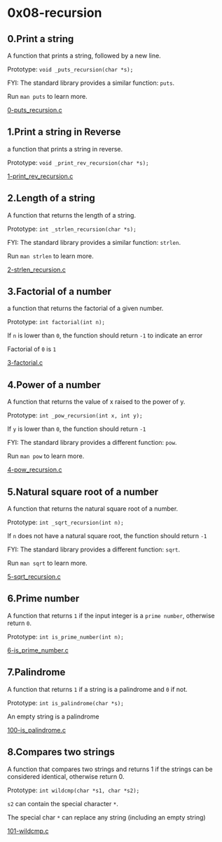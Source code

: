 # 0x08-recursion

## 0.Print a string

A function that prints a string, followed by a new line.

Prototype: `void _puts_recursion(char *s);`

FYI: The standard library provides a similar function: `puts`.

Run `man puts` to learn more.

[0-puts_recursion.c](0-puts_recursion.c)

## 1.Print a string in Reverse

a function that prints a string in reverse.

Prototype: `void _print_rev_recursion(char *s);`

[1-print_rev_recursion.c](1-print_rev_recursion.c)

## 2.Length of a string 

A function that returns the length of a string.

Prototype: `int _strlen_recursion(char *s);`

FYI: The standard library provides a similar function: `strlen`.

Run `man strlen` to learn more.

[2-strlen_recursion.c](2-strlen_recursion.c)

## 3.Factorial of a number

a function that returns the factorial of a given number.

Prototype: `int factorial(int n);`

If `n` is lower than `0`, the function should return `-1` to indicate an error

Factorial of `0` is `1`

[3-factorial.c](3-factorial.c)

## 4.Power of a number

A function that returns the value of x raised to the power of y.

Prototype: `int _pow_recursion(int x, int y);`

If `y` is lower than `0`, the function should return `-1`

FYI: The standard library provides a different function: `pow`.

Run `man pow` to learn more.

[4-pow_recursion.c](4-pow_recursion.c)

## 5.Natural square root of a number

A function that returns the natural square root of a number.

Prototype: `int _sqrt_recursion(int n);`

If `n` does not have a natural square root, the function should return `-1`

FYI: The standard library provides a different function: `sqrt`.

Run `man sqrt` to learn more.

[5-sqrt_recursion.c](5-sqrt_recursion.c)

## 6.Prime number

A function that returns `1` if the input integer is a `prime number`, otherwise return `0`.

Prototype: `int is_prime_number(int n);`

[6-is_prime_number.c](6-is_prime_number.c)

## 7.Palindrome

A function that returns `1` if a string is a palindrome and `0` if not.

Prototype: `int is_palindrome(char *s);`

An empty string is a palindrome

[100-is_palindrome.c](100-is_palindrome.c)

## 8.Compares two strings

A function that compares two strings and returns 1 if the strings can be considered identical, otherwise return 0.

Prototype: `int wildcmp(char *s1, char *s2);`

`s2` can contain the special character `*`.

The special char `*` can replace any string (including an empty string)

[101-wildcmp.c](101-wildcmp.c)
